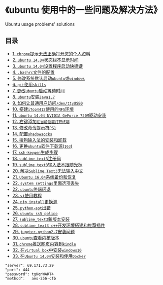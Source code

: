 # 《ubuntu 使用中的一些问题及解决方法》  
 Ubuntu usage problems' solutions

## 目录  
- [1. `chrome`提示无法正确打开您的个人资料](./doc/chrome.md)  
- [2. `ubuntu 14.04`状态栏不显示时间](./doc/timedate_bar.md)  
- [3. `ubuntu 14.04`设置程序启动快捷键](./doc/shortcuts.md)  
- [4. `.bashrc`文件的配置](./doc/bashrc_config.md)  
- [5. 修改系统默认启动`ubuntu`或`windows`](./doc/default_grub.md)  
- [6. `git`使用`skills`](./doc/git_usage/)  
- [7. 更改`ubuntu`启动等待时间](./doc/grub_timeout.md)  
- [8. `ubuntu`安装`Java1.7` ](./doc/java1.7_install.md)  
- [9. 如何让普通用户访问`/dev/ttyUSB0` ](./doc/minicom_permision.md)  
- [10. 搭建`iTop4412`使用的`NFS`环境 ](./doc/nfs.md)  
- [11. `ubuntu 14.04 NVIDIA GeForce 720M`驱动安装](./doc/nouveau_nvidia.md)  
- [12. 右键添加`在当前位置打开终端`](./doc/open_termials.md)  
- [13. 修改命令提示符`PS1`](./doc/ps1_modify.md)  
- [14. 配置`shadowsocks`](./doc/shadowsocks_install.md)  
- [15. 搜狗输入法的安装和卸载](./doc/sogou_install.md)  
- [16. 更换`ubuntu`软件下载源(`163`)](./doc/sourceslist.md)  
- [17. `ssh-keygen`生成步骤](./doc/ssh_keygen.md)  
- [18. `sublime text3`注册码](./doc/sublime_text3_register.md)  
- [19. `sublime_text3`输入法不跟随光标](./doc/sublime_text3_QA.md)  
- [20. 解决`Sublime Text3`无法输入中文](./doc/sublime_text3_ZhCn.md)  
- [21. `Ubuntu 16.04`系统备份和恢复](./doc/system_backup_recover.md)  
- [22. `system settings`里面选项丢失](./doc/system_setting.md)  
- [22. `ubuntu`终端闪退](./doc/terminals_crash.md)  
- [23. `vi`使用教程](./doc/vi_usage.md)  
- [24. `pip install`更换源](./doc/pip_install_source.md)  
- [25. `python-apt`出错](./doc/no_module_named_apt_pkg.md)  
- [26. `ubuntu ss5 polipo` ](./doc/ss5-polipo_proxy.md)  
- [27. `sublime_text3`新版本安装 ](./doc/sublime_tex3_new_version_install.md) 
- [28. `sublime_text3 c++`开发环境搭建和推荐插件](./doc/sublime_tex3_cpp_install.md) 
- [29. `jupyter-python2.7`安装问题](./doc/jupyter_python2.7_install.md) 
- [30. `ubuntu`查看内核版本](./doc/ubuntu_kernel_version.md)  
- [31. `chrome`推送网页内容到`kindle`](./doc/send_chrome_to_kindle.md)  
- [32. 在`virtual box`中安装`windows10`](./doc/install_windows_in_virtualbox.md)  
- [33. 在`Ubuntu 14.04`安装和使用`Docker`](./doc/docker_install.md)  


```shadowsocks5
"server": 69.171.73.29
"port":	444
"password":	tgKqnWART4
"method":	aes-256-cfb
```
